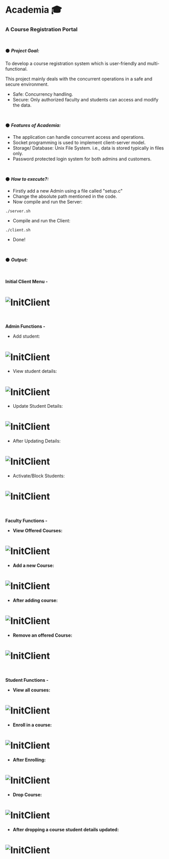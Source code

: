 # Academia 🎓
### A Course Registration Portal

<br>

⚫ <b><i>Project Goal:</i></b>
<br><br>To develop a course registration system which is user-friendly and multi-functional. <p>

This project mainly deals with the concurrent operations in a safe and secure environment.
- Safe: Concurrency handling.
- Secure: Only authorized faculty and students can access and modify the data.

<br>

⚫ <b><i>Features of Academia:</i></b>
- The application can handle concurrent access and operations.
- Socket programming is used to implement client-server model.
- Storage/ Database: Unix File System. i.e., data is stored typically in files only.
- Password protected login system for both admins and customers.

<br>

⚫ <b><i>How to execute?:</i></b>
- Firstly add a new Admin using a file called "setup.c"
- Change the absolute path mentioned in the code.
- Now compile and run the Server:
```
./server.sh
```
- Compile and run the Client:
```
./client.sh
```
- Done!

<br>

⚫ <b><i>Output:</i></b>

<br>

<b>Initial Client Menu -</b>
# ![InitClient](./Outputs/01.Menu.jpeg)

<br>

<b>Admin Functions -</b>
- Add student:
# ![InitClient](./Outputs/02.AdminAddStudent.jpeg)
- View student details:
# ![InitClient](./Outputs/03.AdminViewStudent.jpeg)
- Update Student Details:
# ![InitClient](./Outputs/04.AdminUpdateStudent.jpeg)
- After Updating Details:
# ![InitClient](./Outputs/05.AfterUpdate.jpeg)
- Activate/Block Students:
# ![InitClient](./Outputs/06.BlockStudent.jpeg)


<br>

<b>Faculty Functions -<b>
- View Offered Courses:
# ![InitClient](./Outputs/07.ViewOfferedCourses.jpeg)
- Add a new Course:
# ![InitClient](./Outputs/08.AddNewCourse.jpeg)
- After adding course:
# ![InitClient](./Outputs/09.AfterAdding.jpeg)
- Remove an offered Course:
# ![InitClient](./Outputs/10.RemovingCourse.jpeg)

<br>

<b>Student Functions -</b>
- View all courses:
# ![InitClient](./Outputs/11.ViewAllCourses.jpeg)
- Enroll in a course:
# ![InitClient](./Outputs/12.Enroll.jpeg)
- After Enrolling:
# ![InitClient](./Outputs/13.AfterEnrolling.jpeg)
- Drop Course:
# ![InitClient](./Outputs/14.DropCourse.jpeg)
- After dropping a course student details updated:
# ![InitClient](./Outputs/15.AfterDropping.jpeg)
